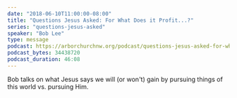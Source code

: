 ```yaml
---
date: "2018-06-10T11:00:00-08:00"
title: "Questions Jesus Asked: For What Does it Profit...?"
series: "questions-jesus-asked"
speaker: "Bob Lee"
type: message
podcast: https://arborchurchnw.org/podcast/questions-jesus-asked-for-what-does-it-profit.m4a
podcast_bytes: 34438720
podcast_duration: 46:08
---
```


Bob talks on what Jesus says we will (or won't) gain by pursuing things of this world vs. pursuing Him.
